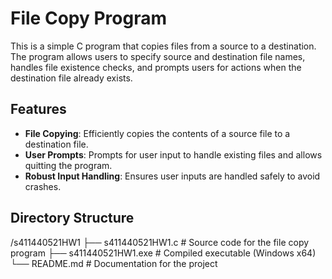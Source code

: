 # File Copy Program

This is a simple C program that copies files from a source to a destination. The program allows users to specify source and destination file names, handles file existence checks, and prompts users for actions when the destination file already exists.

## Features

- **File Copying**: Efficiently copies the contents of a source file to a destination file.
- **User Prompts**: Prompts for user input to handle existing files and allows quitting the program.
- **Robust Input Handling**: Ensures user inputs are handled safely to avoid crashes.

## Directory Structure
/s411440521HW1
├── s411440521HW1.c        # Source code for the file copy program
├── s411440521HW1.exe      # Compiled executable (Windows x64)
└── README.md              # Documentation for the project
